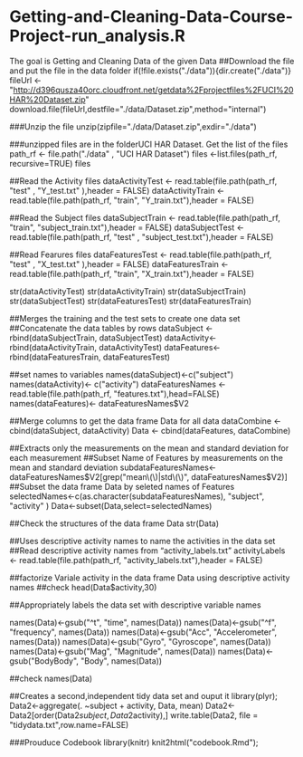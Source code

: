 # Getting-and-Cleaning-Data-Course-Project-run_analysis.R
The goal is Getting and Cleaning Data of the given Data
##Download the file and put the file in the data folder
if(!file.exists("./data")){dir.create("./data")}
fileUrl <- "http://d396qusza40orc.cloudfront.net/getdata%2Fprojectfiles%2FUCI%20HAR%20Dataset.zip"
download.file(fileUrl,destfile="./data/Dataset.zip",method="internal")

###Unzip the file
unzip(zipfile="./data/Dataset.zip",exdir="./data")

###unzipped files are in the folderUCI HAR Dataset. Get the list of the files
path_rf <- file.path("./data" , "UCI HAR Dataset")
files <-list.files(path_rf, recursive=TRUE)
files

##Read the Activity files
dataActivityTest <- read.table(file.path(path_rf, "test" , "Y_test.txt" ),header = FALSE)
dataActivityTrain <- read.table(file.path(path_rf, "train", "Y_train.txt"),header = FALSE)

##Read the Subject files
dataSubjectTrain <- read.table(file.path(path_rf, "train", "subject_train.txt"),header = FALSE)
dataSubjectTest <- read.table(file.path(path_rf, "test" , "subject_test.txt"),header = FALSE)

##Read Fearures files
dataFeaturesTest <- read.table(file.path(path_rf, "test" , "X_test.txt" ),header = FALSE)
dataFeaturesTrain <- read.table(file.path(path_rf, "train", "X_train.txt"),header = FALSE)

str(dataActivityTest)
str(dataActivityTrain)
str(dataSubjectTrain)
str(dataSubjectTest)
str(dataFeaturesTest)
str(dataFeaturesTrain)

##Merges the training and the test sets to create one data set
##Concatenate the data tables by rows
dataSubject <- rbind(dataSubjectTrain, dataSubjectTest)
dataActivity<- rbind(dataActivityTrain, dataActivityTest)
dataFeatures<- rbind(dataFeaturesTrain, dataFeaturesTest)

##set names to variables
names(dataSubject)<-c("subject")
names(dataActivity)<- c("activity")
dataFeaturesNames <- read.table(file.path(path_rf, "features.txt"),head=FALSE)
names(dataFeatures)<- dataFeaturesNames$V2

##Merge columns to get the data frame Data for all data
dataCombine <- cbind(dataSubject, dataActivity)
Data <- cbind(dataFeatures, dataCombine)

##Extracts only the measurements on the mean and standard deviation for each measurement
##Subset Name of Features by measurements on the mean and standard deviation
subdataFeaturesNames<-dataFeaturesNames$V2[grep("mean\(\)|std\(\)", dataFeaturesNames$V2)]
##Subset the data frame Data by seleted names of Features
selectedNames<-c(as.character(subdataFeaturesNames), "subject", "activity" )
Data<-subset(Data,select=selectedNames)

##Check the structures of the data frame Data
str(Data)

##Uses descriptive activity names to name the activities in the data set
##Read descriptive activity names from “activity_labels.txt”
activityLabels <- read.table(file.path(path_rf, "activity_labels.txt"),header = FALSE)

##factorize Variale activity in the data frame Data using descriptive activity names
##check
head(Data$activity,30)

##Appropriately labels the data set with descriptive variable names

names(Data)<-gsub("^t", "time", names(Data))
names(Data)<-gsub("^f", "frequency", names(Data))
names(Data)<-gsub("Acc", "Accelerometer", names(Data))
names(Data)<-gsub("Gyro", "Gyroscope", names(Data))
names(Data)<-gsub("Mag", "Magnitude", names(Data))
names(Data)<-gsub("BodyBody", "Body", names(Data))

##check
names(Data)

##Creates a second,independent tidy data set and ouput it
library(plyr);
Data2<-aggregate(. ~subject + activity, Data, mean)
Data2<-Data2[order(Data2$subject,Data2$activity),]
write.table(Data2, file = "tidydata.txt",row.name=FALSE)

###Prouduce Codebook
library(knitr)
knit2html("codebook.Rmd");

